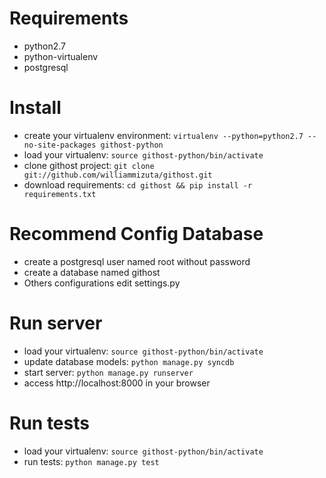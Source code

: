 # Requirements
* python2.7
* python-virtualenv
* postgresql

# Install
* create your virtualenv environment: `virtualenv --python=python2.7 --no-site-packages githost-python`
* load your virtualenv: `source githost-python/bin/activate`
* clone githost project: `git clone git://github.com/williammizuta/githost.git`
* download requirements: `cd githost && pip install -r requirements.txt`

# Recommend Config Database
* create a postgresql user named root without password
* create a database named githost
* Others configurations edit settings.py

# Run server
* load your virtualenv: `source githost-python/bin/activate`
* update database models: `python manage.py syncdb`
* start server: `python manage.py runserver`
* access http://localhost:8000 in your browser

# Run tests
* load your virtualenv: `source githost-python/bin/activate`
* run tests: `python manage.py test`
